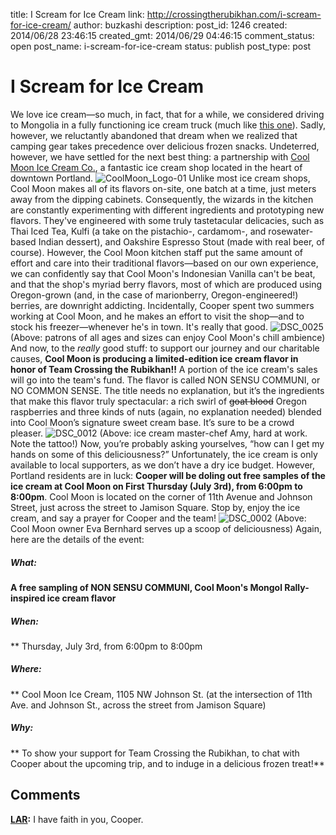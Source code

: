 title: I Scream for Ice Cream
link: http://crossingtherubikhan.com/i-scream-for-ice-cream/
author: buzkashi
description: 
post_id: 1246
created: 2014/06/28 23:46:15
created_gmt: 2014/06/29 04:46:15
comment_status: open
post_name: i-scream-for-ice-cream
status: publish
post_type: post

# I Scream for Ice Cream

We love ice cream—so much, in fact, that for a while, we considered driving to Mongolia in a fully functioning ice cream truck (much like [this one](http://image.minitruckinweb.com/f/events/west/1109mt_danger_zone_2011_custom_truck_show/33390154/1109mt-03%2Bdanger-zone-2011-custom-truck-show%2Bice-cream-truck.jpg)). Sadly, however, we reluctantly abandoned that dream when we realized that camping gear takes precedence over delicious frozen snacks. Undeterred, however, we have settled for the next best thing: a partnership with [Cool Moon Ice Cream Co.](http://coolmoonicecream.com/), a fantastic ice cream shop located in the heart of downtown Portland. ![CoolMoon_Logo-01](/wp-content/uploads/2014/06/CoolMoon_Logo-01.png) Unlike most ice cream shops, Cool Moon makes all of its flavors on-site, one batch at a time, just meters away from the dipping cabinets. Consequently, the wizards in the kitchen are constantly experimenting with different ingredients and prototyping new flavors. They've engineered with some truly tastetacular delicacies, such as Thai Iced Tea, Kulfi (a take on the pistachio-, cardamom-, and rosewater-based Indian dessert), and Oakshire Espresso Stout (made with real beer, of course). However, the Cool Moon kitchen staff put the same amount of effort and care into their traditional flavors—based on our own experience, we can confidently say that Cool Moon's Indonesian Vanilla can't be beat, and that the shop's myriad berry flavors, most of which are produced using Oregon-grown (and, in the case of marionberry, Oregon-engineered!) berries, are downright addicting. Incidentally, Cooper spent two summers working at Cool Moon, and he makes an effort to visit the shop—and to stock his freezer—whenever he's in town. It's really that good. ![DSC_0025](http://crossingtherubikhan.com/wp-content/uploads/2014/06/DSC_0025.jpg) (Above: patrons of all ages and sizes can enjoy Cool Moon's chill ambience) And now, to the _really_ good stuff: to support our journey and our charitable causes, **Cool Moon is producing a limited-edition ice cream flavor in honor of Team Crossing the Rubikhan!!** A portion of the ice cream's sales will go into the team's fund. The flavor is called NON SENSU COMMUNI, or NO COMMON SENSE. The title needs no explanation, but it’s the ingredients that make this flavor truly spectacular: a rich swirl of <del>goat blood</del> Oregon raspberries and three kinds of nuts (again, no explanation needed) blended into Cool Moon’s signature sweet cream base. It’s sure to be a crowd pleaser. ![DSC_0012](http://crossingtherubikhan.com/wp-content/uploads/2014/06/DSC_0012-680x1024.jpg) (Above: ice cream master-chef Amy, hard at work. Note the tattoo!) Now, you’re probably asking yourselves, “how can I get my hands on some of this deliciousness?” Unfortunately, the ice cream is only available to local supporters, as we don’t have a dry ice budget. However, Portland residents are in luck: **Cooper will be doling out free samples of the ice cream at Cool Moon on First Thursday (July 3rd), from 6:00pm to 8:00pm**. Cool Moon is located on the corner of 11th Avenue and Johnson Street, just across the street to Jamison Square. Stop by, enjoy the ice cream, and say a prayer for Cooper and the team! ![DSC_0002](http://crossingtherubikhan.com/wp-content/uploads/2014/06/DSC_0002.jpg) (Above: Cool Moon owner Eva Bernhard serves up a scoop of deliciousness) Again, here are the details of the event: 

##### What:

**A free sampling of NON SENSU COMMUNI, Cool Moon's Mongol Rally-inspired ice cream flavor**

##### When:

** Thursday, July 3rd, from 6:00pm to 8:00pm 

##### Where:

** Cool Moon Ice Cream, 1105 NW Johnson St. (at the intersection of 11th Ave. and Johnson St., across the street from Jamison Square) 

##### Why:

** To show your support for Team Crossing the Rubikhan, to chat with Cooper about the upcoming trip, and to induge in a delicious frozen treat!**

## Comments

**[LAR](#765 "2014-07-05 21:14:41"):** I have faith in you, Cooper.

